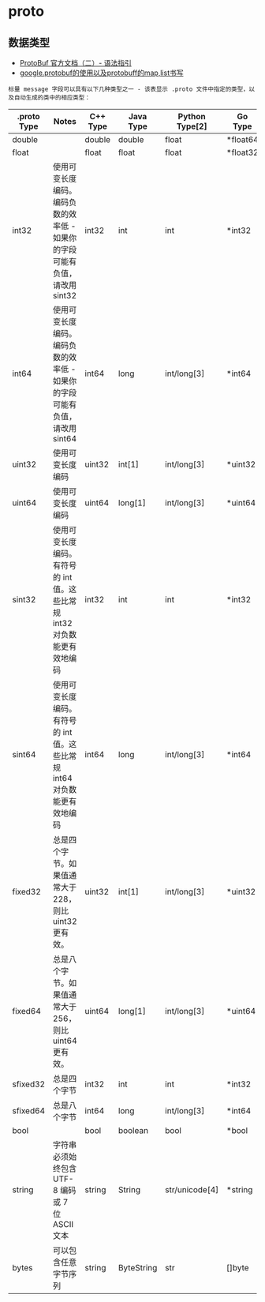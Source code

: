 # proto

## 数据类型
- [ProtoBuf 官方文档（二）- 语法指引](https://www.jianshu.com/p/6f68fb2c7d19)
- [google.protobuf的使用以及protobuff的map,list书写](https://blog.csdn.net/qq_33951440/article/details/80599712)
```
标量 message 字段可以具有以下几种类型之一 - 该表显示 .proto 文件中指定的类型，以及自动生成的类中的相应类型：
```
|.proto Type|Notes|C++ Type|Java Type|Python Type[2]|Go Type|
|---|---|---|---|---|---|
|double||double|double|float|*float64
|float||float|float|float|*float32
|int32|使用可变长度编码。编码负数的效率低 - 如果你的字段可能有负值，请改用 sint32|int32|int|int|*int32
|int64|使用可变长度编码。编码负数的效率低 - 如果你的字段可能有负值，请改用 sint64|int64|long|int/long[3]|*int64
|uint32|使用可变长度编码|uint32|int[1]|int/long[3]|*uint32
|uint64|使用可变长度编码|uint64|long[1]|int/long[3]|*uint64
|sint32|使用可变长度编码。有符号的 int 值。这些比常规 int32 对负数能更有效地编码|int32|int|int|*int32
|sint64|使用可变长度编码。有符号的 int 值。这些比常规 int64 对负数能更有效地编码|int64|long|int/long[3]|*int64
|fixed32|总是四个字节。如果值通常大于 228，则比 uint32 更有效。|uint32|int[1]|int/long[3]|*uint32
|fixed64|总是八个字节。如果值通常大于 256，则比 uint64 更有效。|uint64|long[1]|int/long[3]|*uint64
|sfixed32|总是四个字节|int32|int|int|*int32
|sfixed64|总是八个字节|int64|long|int/long[3]|*int64
|bool||bool|boolean|bool|*bool
|string|字符串必须始终包含 UTF-8 编码或 7 位 ASCII 文本|string|String|str/unicode[4]|*string
|bytes|可以包含任意字节序列|string|ByteString|str|[]byte